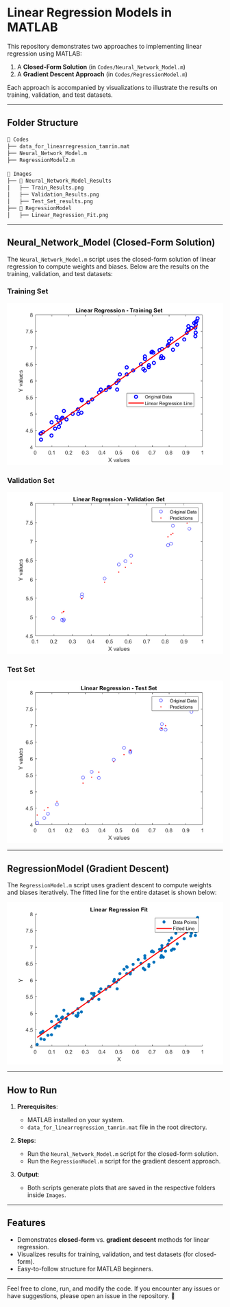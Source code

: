 # Linear Regression Models in MATLAB

This repository demonstrates two approaches to implementing linear regression using MATLAB: 
1. A **Closed-Form Solution** (in `Codes/Neural_Network_Model.m`)
2. A **Gradient Descent Approach** (in `Codes/RegressionModel.m`)

Each approach is accompanied by visualizations to illustrate the results on training, validation, and test datasets.

---

## Folder Structure
```
📂 Codes
├── data_for_linearregression_tamrin.mat
├── Neural_Network_Model.m
├── RegressionModel2.m

📂 Images
├── 📂 Neural_Network_Model_Results
│   ├── Train_Results.png
│   ├── Validation_Results.png
│   ├── Test_Set_results.png
├── 📂 RegressionModel
│   ├── Linear_Regression_Fit.png
```

---

## Neural_Network_Model (Closed-Form Solution)

The `Neural_Network_Model.m` script uses the closed-form solution of linear regression to compute weights and biases. Below are the results on the training, validation, and test datasets:

### Training Set
![Training Set](Images/Neural_Network_Model_Results/Train_Results.png)

### Validation Set
![Validation Set](Images/Neural_Network_Model_Results/Validation_Results.png)

### Test Set
![Test Set](Images/Neural_Network_Model_Results/Test_Set_results.png)

---

## RegressionModel (Gradient Descent)

The `RegressionModel.m` script uses gradient descent to compute weights and biases iteratively. The fitted line for the entire dataset is shown below:

![Regression Fit](Images/RegressionModel/Linear_Regression_Fit.png)

---

## How to Run

1. **Prerequisites**:
   - MATLAB installed on your system.
   - `data_for_linearregression_tamrin.mat` file in the root directory.

2. **Steps**:
   - Run the `Neural_Network_Model.m` script for the closed-form solution.
   - Run the `RegressionModel.m` script for the gradient descent approach.

3. **Output**:
   - Both scripts generate plots that are saved in the respective folders inside `Images`.

---

## Features
- Demonstrates **closed-form** vs. **gradient descent** methods for linear regression.
- Visualizes results for training, validation, and test datasets (for closed-form).
- Easy-to-follow structure for MATLAB beginners.

---

Feel free to clone, run, and modify the code. If you encounter any issues or have suggestions, please open an issue in the repository. 🚀

